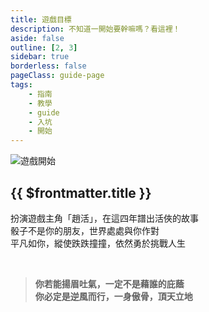 ```yaml
---
title: 遊戲目標
description: 不知道一開始要幹嘛嗎？看這裡！
aside: false
outline: [2, 3]
sidebar: true
borderless: false
pageClass: guide-page
tags:
    - 指南
    - 教學
    - guide
    - 入坑
    - 開始
---
```


<img class='guide-img' src='/images/guide/1-game-objective.webp' alt='遊戲開始'>

## {{ $frontmatter.title }}

扮演遊戲主角「趙活」，在這四年譜出活俠的故事  
骰子不是你的朋友，世界處處與你作對  
平凡如你，縱使跌跌撞撞，依然勇於挑戰人生

<br>

> **你若能揚眉吐氣，一定不是藉誰的庇蔭**  
> **你必定是逆風而行，一身傲骨，頂天立地**

<!-- 沒有任何特殊能力，這才叫勇者。 -->
